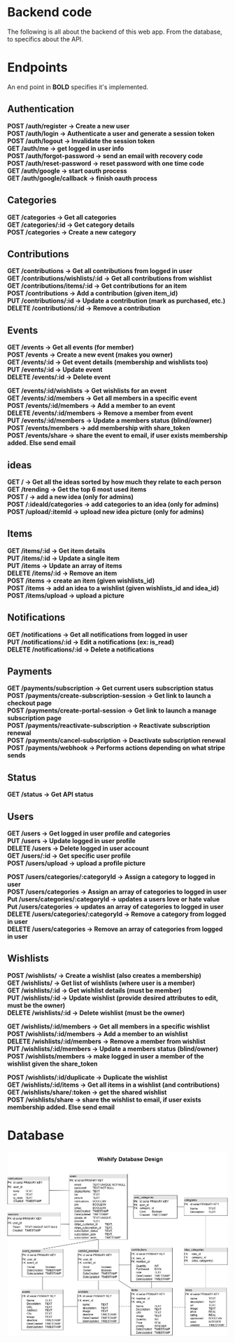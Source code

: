 # Backend code

The following is all about the backend of this web app. From the database, to specifics about the API.

# Endpoints
An end point in **BOLD** specifies it's implemented.

## Authentication
**POST /auth/register → Create a new user  
POST /auth/login → Authenticate a user and generate a session token  
POST /auth/logout → Invalidate the session token  
GET /auth/me → get logged in user info  
POST /auth/forgot-password → send an email with recovery code  
POST /auth/reset-password → reset password with one time code  
GET /auth/google → start oauth process  
GET /auth/google/callback → finish oauth process**

## Categories
**GET /categories → Get all categories   
GET /categories/:id → Get category details  
POST /categories → Create a new category**  

## Contributions
**GET /contributions → Get all contributions from logged in user  
GET /contributions/wishlists/:id → Get all contributions from wishlist  
GET /contributions/items/:id → Get contributions for an item  
POST /contributions → Add a contribution (given item_id)  
PUT /contributions/:id → Update a contribution (mark as purchased, etc.)  
DELETE /contributions/:id → Remove a contribution**  

##  Events
**GET /events → Get all events (for member)   
POST /events → Create a new event (makes you owner)  
GET /events/:id → Get event details (membership and wishlists too)  
PUT /events/:id → Update event  
DELETE /events/:id → Delete event**

**GET /events/:id/wishlists → Get wishlists for an event  
GET /events/:id/members → Get all members in a specific event   
POST /events/:id/members → Add a member to an event   
DELETE /events/:id/members → Remove a member from event    
PUT /events/:id/members → Update a members status (blind/owner)  
POST /events/members → add membership with share_token  
POST /events/share → share the event to email, if user exists membership added. Else send email**

## ideas
**GET / → Get all the ideas sorted by how much they relate to each person   
GET /trending → Get the top 6 most used items    
POST / → add a new idea (only for admins)    
POST /:ideaId/categories → add categories to an idea (only for admins)   
POST /upload/:itemId → upload new idea picture (only for admins)**  

## Items
**GET /items/:id → Get item details  
PUT /items/:id → Update a single item  
PUT /items → Update an array of items  
DELETE /items/:id → Remove an item   
POST /items -> create an item (given wishlists_id)  
POST /items -> add an idea to a wishlist (given wishlists_id and idea_id)   
POST /items/upload → upload a picture**

## Notifications
**GET /notifications → Get all notifications from logged in user  
PUT /notifications/:id → Edit a notifications (ex: is_read)   
DELETE /notifications/:id → Delete a notifications**  


## Payments
**GET /payments/subscription → Get current users subscription status  
POST /payments/create-subscription-session → Get link to launch a checkout page  
POST /payments/create-portal-session → Get link to launch a manage subscription page  
POST /payments/reactivate-subscription → Reactivate subscription renewal  
POST /payments/cancel-subscription → Deactivate subscription renewal  
POST /payments/webhook → Performs actions depending on what stripe sends**

## Status
**GET /status → Get API status**

## Users
**GET /users → Get logged in user profile and categories   
PUT /users → Update logged in user profile  
DELETE /users → Delete logged in user account  
GET /users/:id → Get specific user profile  
POST /users/upload → upload a profile picture**

**POST /users/categories/:categoryId → Assign a category to logged in user  
POST /users/categories → Assign an array of categories to logged in user  
Put /users/categories/:categoryId → updates a users love or hate value  
Put /users/categories → updates an array of categories to logged in user  
DELETE /users/categories/:categoryId → Remove a category from logged in user  
DELETE /users/categories → Remove an array of categories from logged in user**  


## Wishlists
**POST /wishlists/ → Create a wishlist (also creates a membership)  
GET /wishlists/ → Get list of wishlists (where user is a member)   
GET /wishlists/:id → Get wishlist details (must be member)   
PUT /wishlists/:id → Update wishlist (provide desired attributes to edit, must be the owner)  
DELETE /wishlists/:id → Delete wishlist (must be the owner)**          

**GET /wishlists/:id/members → Get all members in a specific wishlist   
POST /wishlists/:id/members → Add a member to an wishlist    
DELETE /wishlists/:id/members → Remove a member from wishlist  
PUT /wishlists/:id/members → Update a members status (blind/owner)  
POST /wishlists/members → make logged in user a member of the wishlist given the share_token**    

**POST /wishlists/:id/duplicate → Duplicate the wishlist   
GET /wishlists/:id/items → Get all items in a wishlist (and contributions)   
GET /wishlists/share/:token → get the shared wishlist  
POST /wishlists/share → share the wishlist to email, if user exists membership added. Else send email**


# Database

![Screenshot of database UML.](database/4P02-Database-UML.png)

